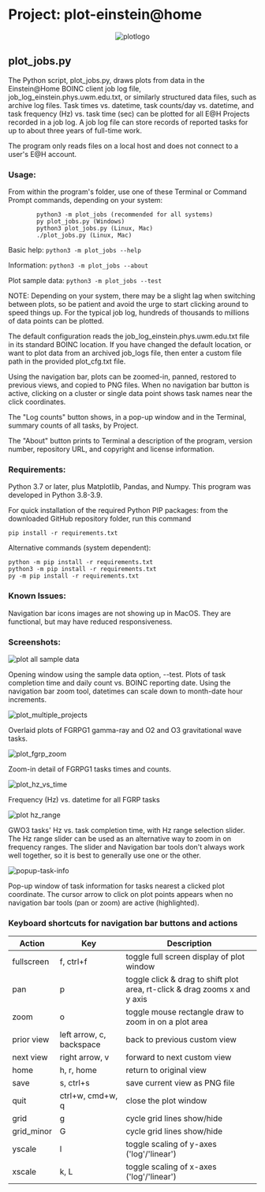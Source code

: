 # Project: plot-einstein@home
<div style="text-align: center;">

![plotlogo](images/plot_eah_logo_blue.png)
</div>

## plot_jobs.py

The Python script, plot_jobs.py, draws plots from data in the Einstein@Home
BOINC client job log file, job_log_einstein.phys.uwm.edu.txt, or similarly structured data files, such as archive log files. Task times vs. datetime, task counts/day vs.
datetime, and task frequency (Hz) vs. task time (sec) can be plotted for
all E@H Projects recorded in a job log. A job log file can store
records of reported tasks for up to about three years of full-time work.

The program only reads files on a local host and does not connect to a user's E@H account.

### Usage:
From within the program's folder, use one of these Terminal or Command Prompt commands,
       depending on your system:

            python3 -m plot_jobs (recommended for all systems)
            py plot_jobs.py (Windows)
            python3 plot_jobs.py (Linux, Mac)
            ./plot_jobs.py (Linux, Mac)

Basic help: `python3 -m plot_jobs --help`

Information: `python3 -m plot_jobs --about`

Plot sample data: `python3 -m plot_jobs --test`

NOTE: Depending on your system, there may be a slight lag when switching
      between plots, so be patient and avoid the urge to start clicking
      around to speed things up. For the typical job log, hundreds of
      thousands to millions of data points can be plotted.


The default configuration reads the job_log_einstein.phys.uwm.edu.txt
file in its standard BOINC location. If you have changed the default
location, or want to plot data from an archived job_logs file, then
enter a custom file path in the provided plot_cfg.txt file.

Using the navigation bar, plots can be zoomed-in, panned, restored to
previous views, and copied to PNG files.
When no navigation bar button is active, clicking on a cluster or
single data point shows task names near the click coordinates.

The "Log counts" button shows, in a pop-up window and in the Terminal, summary counts of all tasks, by Project.

The "About" button prints to Terminal a description of the program, version number, repository URL, and copyright and license information.

### Requirements:
Python 3.7 or later, plus Matplotlib, Pandas, and Numpy.
This program was developed in Python 3.8-3.9.

For quick installation of the required Python PIP packages:
from the downloaded GitHub repository folder, run this command

    pip install -r requirements.txt
Alternative commands (system dependent):

    python -m pip install -r requirements.txt
    python3 -m pip install -r requirements.txt
    py -m pip install -r requirements.txt

### Known Issues:
Navigation bar icons images are not showing up in MacOS. They are functional, but may have reduced responsiveness. 

### Screenshots:
![plot all sample data](images/test_start.png)

Opening window using the sample data option, --test.
Plots of task completion time and daily count vs. BOINC reporting date.
Using the navigation bar zoom tool, datetimes can scale down to month-date hour increments.

![plot_multiple_projects](images/GR_and_GW_plots.png)

Overlaid plots of FGRPG1 gamma-ray and O2 and O3 gravitational wave tasks.


![plot_fgrp_zoom](images/fgrpG1_zoom.png)

Zoom-in detail of FGRPG1 tasks times and counts.

![plot_hz_vs_time](images/fgrp_all_Hz.png)

Frequency (Hz) vs. datetime for all FGRP tasks

![plot hz_range](images/slider_gwO3.png)

GWO3 tasks' Hz vs. task completion time, with Hz range selection slider.
The Hz range slider can be used as an alternative way to zoom in on frequency ranges. The slider and Navigation bar tools don't always work well together, so it is best to generally use one or the other.

![popup-task-info](images/task_info.png)

Pop-up window of task information for tasks nearest a clicked plot coordinate. The cursor arrow to click on plot points appears when no navigation bar tools (pan or zoom) are active (highlighted).

### Keyboard shortcuts for navigation bar buttons and actions

| Action     | Key                      | Description                                                                |
|------------|--------------------------|----------------------------------------------------------------------------|
| fullscreen | f, ctrl+f                | toggle full screen display of plot window                                  |
| pan        | p                        | toggle click & drag to shift plot area, rt-click & drag zooms x and y axis |
| zoom       | o                        | toggle mouse rectangle draw to zoom in on a plot area                      |
| prior view | left arrow, c, backspace | back to previous custom view                                               |
| next view  | right arrow, v           | forward to next custom view                                                |
| home       | h, r, home               | return to original view                                                    |
| save       | s, ctrl+s                | save current view as PNG file                                              |
| quit       | ctrl+w, cmd+w, q         | close the plot window                                                      |
| grid       | g                        | cycle grid lines show/hide                                                 |
| grid_minor | G                        | cycle grid lines show/hide                                                 |
| yscale     | l                        | toggle scaling of y-axes ('log'/'linear')                                  |
| xscale     | k, L                     | toggle scaling of x-axes ('log'/'linear')                                  |
